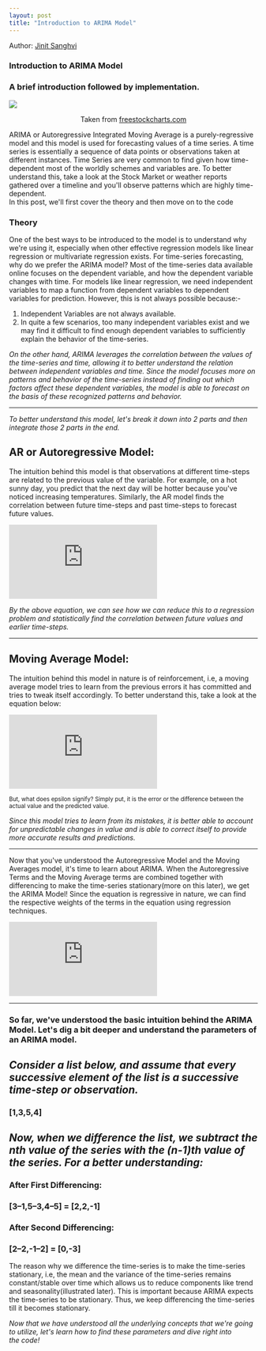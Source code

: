 ```yaml
---
layout: post
title: "Introduction to ARIMA Model"
---
```


Author: [Jinit Sanghvi](www.linkedin.com/in/jinit-sanghvi-4329a016b)

### Introduction to ARIMA Model

<h3>A brief introduction followed by implementation.</h3>
<img src="https://images.app.goo.gl/iCGZ1GFnqkZxW18B8">
<p style="text-align:center;">Taken from <a href="https://www.freestockcharts.com/">freestockcharts.com</a></p>

ARIMA or Autoregressive Integrated Moving Average is a purely-regressive model and this model is used for forecasting values of a time series. A time series is essentially a sequence of data points or observations taken at different instances. Time Series are very common to find given how time-dependent most of the worldly schemes and variables are. To better understand this, take a look at the Stock Market or weather reports gathered over a timeline and you'll observe patterns which are highly time-dependent.
<br>
In this post, we'll first cover the theory and then move on to the code
### Theory
One of the best ways to be introduced to the model is to understand why we're using it, especially when other effective regression models like linear regression or multivariate regression exists. For time-series forecasting, why do we prefer the ARIMA model? Most of the time-series data available online focuses on the dependent variable, and how the dependent variable changes with time. For models like linear regression, we need independent variables to map a function from dependent variables to dependent variables for prediction.
However, this is not always possible because:-
<br>
<ol>
    <li>Independent Variables are not always available.</li>
        <li>In quite a few scenarios, too many independent variables exist and we may find it difficult to find enough dependent variables to sufficiently explain the behavior of the time-series.</li>
</ol>
<i>On the other hand, ARIMA leverages the correlation between the values of the time-series and time, allowing it to better understand the relation between independent variables and time. Since the model focuses more on patterns and behavior of the time-series instead of finding out which factors affect these dependent variables, the model is able to forecast on the basis of these recognized patterns and behavior.</i>
<hr>
<i>To better understand this model, let's break it down into 2 parts and then integrate those 2 parts in the end.</i>
<h2>AR or Autoregressive Model:</h2>
<p>The intuition behind this model is that observations at different time-steps are related to the previous value of the variable. For example, on a hot sunny day, you predict that the next day will be hotter because you've noticed increasing temperatures. Similarly, the AR model finds the correlation between future time-steps and past time-steps to forecast future values.<p>

![AR Equation](https://latex.codecogs.com/gif.latex?Y_t%20%3D%20%5Calpha%20&plus;%20%5Cbeta_1*Y_t_-_1%20&plus;%20%5Cbeta_2*Y_t_-_2%20..%20&plus;%20%5Cbeta_p*Y_t_-_p%20&plus;%20%5Cepsilon_1)

<i>By the above equation, we can see how we can reduce this to a regression problem and statistically find the correlation between future values and earlier time-steps.</i>
<hr>
<h2>Moving Average Model:</h2>
<p>The intuition behind this model in nature is of reinforcement, i.e, a moving average model tries to learn from the previous errors it has committed and tries to tweak itself accordingly. To better understand this, take a look at the equation below:</p>


![MA_Equation](https://latex.codecogs.com/gif.latex?Y_t%20%3D%20%5Calpha%20&plus;%20%5Cepsilon_t%20&plus;%20%5Cphi_1%20%5Cepsilon_t-1%20&plus;%20%5Cphi_2%20%5Cepsilon_t-2%20&plus;%20...%20&plus;%20%5Cphi_q%20%5Cepsilon_t-q)

<small>But, what does epsilon signify? Simply put, it is the error or the difference between the actual value and the predicted value.</small>
<br>

<i>Since this model tries to learn from its mistakes, it is better able to account for unpredictable changes in value and is able to correct itself to provide more accurate results and predictions.</i>
<hr>
Now that you've understood the Autoregressive Model and the Moving Averages model, it's time to learn about ARIMA. When the Autoregressive Terms and the Moving Average terms are combined together with differencing to make the time-series stationary(more on this later), we get the ARIMA Model! Since the equation is regressive in nature, we can find the respective weights of the terms in the equation using regression techniques.

![ARIMA Equation](https://latex.codecogs.com/gif.latex?Y_t%20%3D%20%5Calpha%20&plus;%20%5Cbeta%20_1Y_t_-_1%20&plus;%20%5Cbeta%20_2Y_t_-_2%20&plus;%20....%20&plus;%20%5Cbeta%20_pY_t_-_p%20&plus;%20%5Cphi%20_1%5Cepsilon_t_-_1%20&plus;%20%5Cphi%20_2%5Cepsilon_t_-_2%20&plus;%20....%20&plus;%20%5Cphi%20_q%5Cepsilon_t_-_q)

<hr>

<h3>So far, we've understood the basic intuition behind the ARIMA Model. Let's dig a bit deeper and understand the parameters of an ARIMA model.</h3>

<h2 style="font-style:italic;">Consider a list below, and assume that every successive element of the list is a successive time-step or observation.</h2>
<h3>[1,3,5,4]</h3>

<h2 style="font-style:italic;">Now, when we difference the list, we subtract the nth value of the series with the (n-1)th value of the series. For a better understanding:</h2>

<h3>After First Differencing:</h3>
<h3>[3–1,5–3,4–5] = [2,2,-1]</h3>
<h3>After Second Differencing:</h3>
<h3>[2–2,-1–2] = [0,-3]</h3>

<p>The reason why we difference the time-series is to make the time-series stationary, i.e, the mean and the variance of the time-series remains constant/stable over time which allows us to reduce components like trend and seasonality(illustrated later). This is important because ARIMA expects the time-series to be stationary. Thus, we keep differencing the time-series till it becomes stationary.</p>

<i>Now that we have understood all the underlying concepts that we're going to utilize, let's learn how to find these parameters and dive right into the code!</i>
